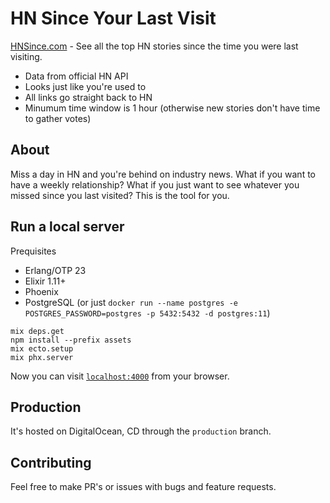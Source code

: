 # HN Since Your Last Visit

[HNSince.com](https://hnsince.com) - See all the top HN stories since the time you were last visiting.

- Data from official HN API
- Looks just like you're used to
- All links go straight back to HN
- Minumum time window is 1 hour (otherwise new stories don't have time to gather votes)

## About

Miss a day in HN and you're behind on industry news. What if you want to have a weekly relationship? What if you just want to see whatever you missed since you last visited? This is the tool for you.

## Run a local server

Prequisites

- Erlang/OTP 23
- Elixir 1.11+
- Phoenix
- PostgreSQL (or just `docker run --name postgres -e POSTGRES_PASSWORD=postgres -p 5432:5432 -d postgres:11`)

```
mix deps.get
npm install --prefix assets
mix ecto.setup
mix phx.server
```

Now you can visit [`localhost:4000`](http://localhost:4000) from your browser.

## Production

It's hosted on DigitalOcean, CD through the `production` branch.

## Contributing

Feel free to make PR's or issues with bugs and feature requests.
